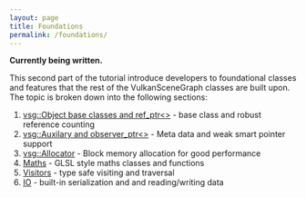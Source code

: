 ```yaml
---
layout: page
title: Foundations
permalink: /foundations/
---
```


**Currently being written.**

This second part of the tutorial introduce developers to foundational classes and features that the rest of the VulkanSceneGraph classes are built upon. The topic is broken down into the following sections:

1. [vsg::Object base classes and ref_ptr<>](Object_base_class_and_ref_ptr.md) - base class and robust reference counting
1. [vsg::Auxilary and observer_ptr<>](Auxiliary_and_observer_ptr.md) - Meta data and weak smart pointer support
1. [vsg::Allocator](Allocator.md) - Block memory allocation for good performance
1. [Maths](Maths.md) - GLSL style maths classes and functions
1. [Visitors](Visitors.md) - type safe visiting and traversal
1. [IO](IO.md) - built-in serialization and and reading/writing data
